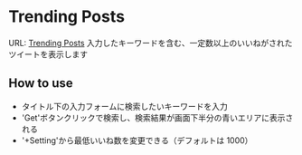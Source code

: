 # Trending Posts

URL: [Trending Posts](https://trending-posts.netlify.app/)
入力したキーワードを含む、一定数以上のいいねがされたツイートを表示します

## How to use

- タイトル下の入力フォームに検索したいキーワードを入力
- 'Get'ボタンクリックで検索し、検索結果が画面下半分の青いエリアに表示される
- '+Setting'から最低いいね数を変更できる（デフォルトは 1000）
